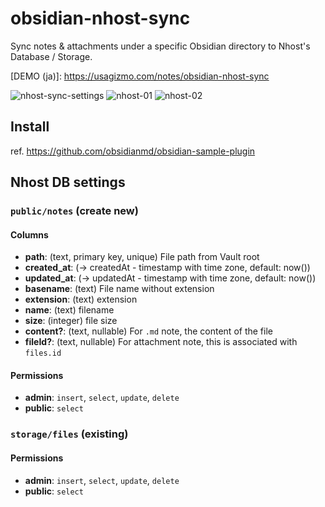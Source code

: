 # obsidian-nhost-sync

Sync notes & attachments under a specific Obsidian directory to Nhost's Database / Storage.

\[DEMO (ja)\]: https://usagizmo.com/notes/obsidian-nhost-sync

![nhost-sync-settings](https://user-images.githubusercontent.com/1271863/215930660-47d146a8-8786-40ba-ad54-7ffe0b3bead0.png)
![nhost-01](https://user-images.githubusercontent.com/1271863/215930648-82f1ea8f-1456-4d93-a6e5-3f67d323b245.png)
![nhost-02](https://user-images.githubusercontent.com/1271863/215930657-76b14f03-c61d-4a69-a289-ff97f34ff709.png)

## Install

ref. https://github.com/obsidianmd/obsidian-sample-plugin

## Nhost DB settings

### `public/notes` (create new)

#### Columns

- **path**: (text, primary key, unique) File path from Vault root
- **created_at**: (→ createdAt - timestamp with time zone, default: now())
- **updated_at**: (→ updatedAt - timestamp with time zone, default: now())
- **basename**: (text) File name without extension
- **extension**: (text) extension
- **name**: (text) filename
- **size**: (integer) file size
- **content?**: (text, nullable) For `.md` note, the content of the file
- **fileId?**: (text, nullable) For attachment note, this is associated with `files.id`

#### Permissions

- **admin**: `insert`, `select`, `update`, `delete`
- **public**: `select`

### `storage/files` (existing)

#### Permissions

- **admin**: `insert`, `select`, `update`, `delete`
- **public**: `select`
